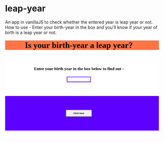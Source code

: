 # leap-year
An app in vanillaJS to check whether the entered year is leap year or not.
How to use - 
Enter your birth-year in the box and you'll know if your year of birth is a leap year or not.
![Preview](./screenshot.png)
